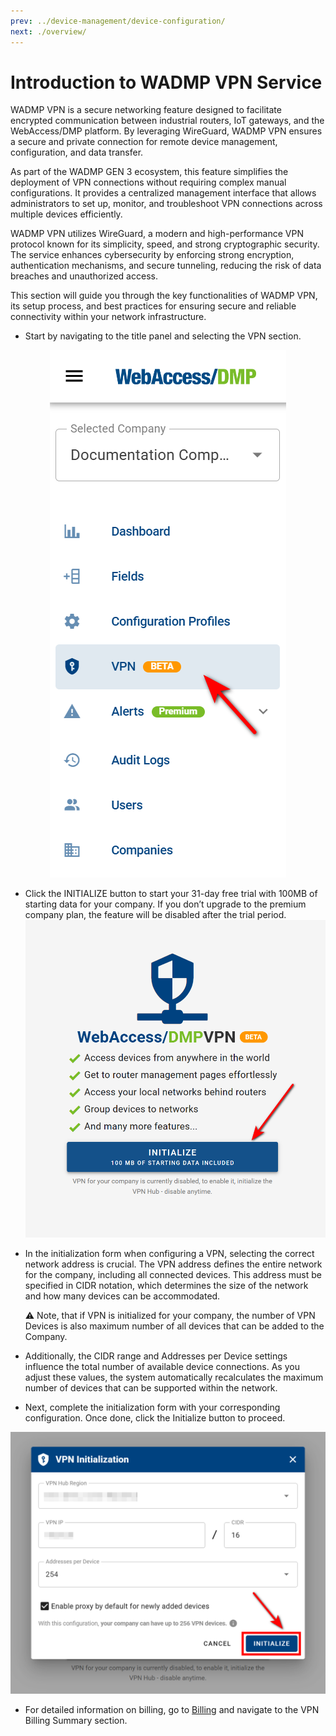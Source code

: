 ```yaml
---
prev: ../device-management/device-configuration/
next: ./overview/
---
```


# Introduction to WADMP VPN Service

WADMP VPN is a secure networking feature designed to facilitate encrypted communication between industrial routers, IoT gateways, and the WebAccess/DMP platform. By leveraging WireGuard, WADMP VPN ensures a secure and private connection for remote device management, configuration, and data transfer.

As part of the WADMP GEN 3 ecosystem, this feature simplifies the deployment of VPN connections without requiring complex manual configurations. It provides a centralized management interface that allows administrators to set up, monitor, and troubleshoot VPN connections across multiple devices efficiently.

WADMP VPN utilizes WireGuard, a modern and high-performance VPN protocol known for its simplicity, speed, and strong cryptographic security. The service enhances cybersecurity by enforcing strong encryption, authentication mechanisms, and secure tunneling, reducing the risk of data breaches and unauthorized access.

This section will guide you through the key functionalities of WADMP VPN, its setup process, and best practices for ensuring secure and reliable connectivity within your network infrastructure.

- Start by navigating to the title panel and selecting the VPN section.
<p align="center">
  <img src="../images/vpn/dashboard_vpn.png" alt="VPN Selection">
</p>

- Click the INITIALIZE button to start your 31-day free trial with 100MB of starting data for your company. If you don’t upgrade to the premium company plan, the feature will be disabled after the trial period.
  ![VPN Initialize](../images/vpn/vpn_initialize.png)

- In the initialization form when configuring a VPN, selecting the correct network address is crucial. The VPN address defines the entire network for the company, including all connected devices. This address must be specified in CIDR notation, which determines the size of the network and how many devices can be accommodated.

  ⚠️ Note, that if VPN is initialized for your company, the number of VPN Devices is also maximum number of all devices that can be added to the Company.

- Additionally, the CIDR range and Addresses per Device settings influence the total number of available device connections. As you adjust these values, the system automatically recalculates the maximum number of devices that can be supported within the network.

- Next, complete the initialization form with your corresponding configuration. Once done, click the Initialize button to proceed.

![VPN Initialize](../images/vpn/vpn_initialize_form.png)

- For detailed information on billing, go to [Billing](../companies/billing/) and navigate to the VPN Billing Summary section.
